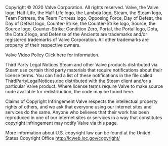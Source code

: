 Copyright © 2020 Valve Corporation. All rights reserved. Valve, the Valve logo, Half-Life, the Half-Life logo, the Lambda logo, Steam, the Steam logo, Team Fortress, the Team Fortress logo, Opposing Force, Day of Defeat, the Day of Defeat logo, Counter-Strike, the Counter-Strike logo, Source, the Source logo, Counter-Strike: Condition Zero, Portal, the Portal logo, Dota, the Dota 2 logo, and Defense of the Ancients are trademarks and/or registered trademarks of Valve Corporation. All other trademarks are property of their respective owners.  
  
Valve Video Policy Click here for information.  
  
Third Party Legal Notices Steam and other Valve products distributed via Steam use certain third party materials that require notifications about their license terms. You can find a list of these notifications in the file called ThirdPartyLegalNotices.doc distributed with the Steam client and/or a particular Valve product. Where license terms require Valve to make source code available for redistribution, the code may be found here.  
  
Claims of Copyright Infringement Valve respects the intellectual property rights of others, and we ask that everyone using our internet sites and services do the same. Anyone who believes that their work has been reproduced in one of our internet sites or services in a way that constitutes copyright infringement may notify Valve via this page.  
  
More information about U.S. copyright law can be found at the United States Copyright Office http://lcweb.loc.gov/copyright/